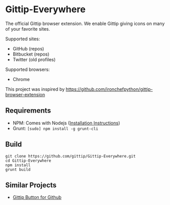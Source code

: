 Gittip-Everywhere
=================

The official Gittip browser extension. We enable Gittip giving icons on
many of your favorite sites.

Supported sites:

* GitHub (repos)
* Bitbucket (repos)
* Twitter (old profiles)

Supported browsers:

* Chrome

This project was inspired by
https://github.com/ironchefpython/gittip-browser-extension

## Requirements

* NPM: Comes with Nodejs ([Installation Instructions][nodejs-install])
* Grunt: `[sudo] npm install -g grunt-cli`

## Build


    git clone https://github.com/gittip/Gittip-Everywhere.git
    cd Gittip-Everywhere
    npm install
    grunt build

## Similar Projects

- [Gittip Button for Github][gittip-button]

<!-- Links -->
   [nodejs-install]: https://github.com/joyent/node/wiki/Installing-Node.js-via-package-manager
   [gittip-button]:     https://github.com/nathancahill/gittip-button
